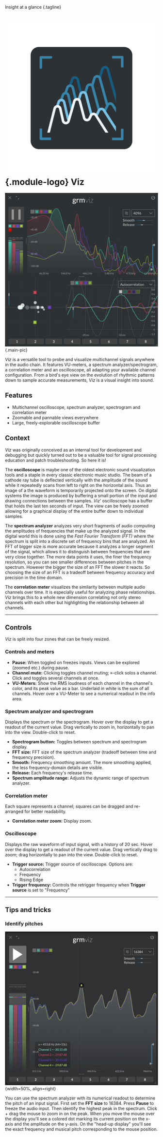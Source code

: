 Insight at a glance
{.tagline}

# ![Viz module logo](../assets/images/modules/viz/viz.svg){.module-logo} Viz

![Screenshot of the Viz module](../assets/images/modules/viz/viz.png){.main-pic}

_Viz_ is a versatile tool to probe and visualize multichannel signals anywhere in the audio chain. It features VU-meters, a spectrum analyzer/spectrogram, a correlation meter and an oscilloscope, all adapting your available channel configuration. From a bird's eye view on the evolution of rhythmic patterns down to sample accurate measurements, _Viz_ is a visual insight into sound.

## Features

- Multichannel oscilloscope, spectrum analyzer, spectrogram and correlation meter
- Zoomable and pannable views everywhere
- Large, freely-explorable oscilloscope buffer

## Context

_Viz_ was originally conceived as an internal tool for development and debugging but quickly turned out to be a valuable tool for signal processing education and patch troubleshooting. So here it is!

<!-- TODO rework this part: -->

The **oscilloscope** is maybe one of the oldest electronic sound visualization tools and a staple in every classic electronic music studio. The beam of a cathode ray tube is deflected vertically with the amplitude of the sound while it repeatedly scans from left to right on the horizontal axis. Thus an image of a the waveform is temporarily projected onto the screen. On digital systems the image is produced by buffering a small portion of the input and drawing connections between the samples. _Viz_' oscilloscope has a buffer that holds the last ten seconds of input. The view can be freely zoomed allowing for a graphical display of the entire buffer down to individual samples.

The **spectrum analyzer** analyzes very short fragments of audio computing the amplitudes of frequencies that make up the analyzed signal. In the digital world this is done using the _Fast Fourier Transform (FFT)_ where the spectrum is split into a discrete set of frequency bins that are analyzed. An FFT of bigger size is more accurate because it analyzes a longer segment of the signal, which allows it to distinguish between frequencies that are very close together. The more data points it uses, the finer the frequency resolution, so you can see smaller differences between pitches in the spectrum. However the bigger the size of an FFT the slower it reacts. So choosing the size of an FFT is a tradeoff between frequency accuracy and precision in the time domain.

<!-- TODO explain how correlation meter works -->

The **correlation meter** visualizes the similarity between multiple audio channels over time. It is especially useful for analyzing phase relationships. _Viz_ brings this to a whole new dimension correlating not only stereo channels with each other but highlighting the relationship between all channels.

---

## Controls

_Viz_ is split into four zones that can be freely resized.

### Controls and meters

- **Pause:** When toggled on freezes inputs. Views can be explored (zoomed etc.) during pause.
- **Channel mute:** Clicking toggles channel muting;  `⌘`-click solos a channel. Click and toggles several channels at once.
- **VU-Meters:** Show the RMS loudness of each channel in the channel's color, and its peak value as a bar. Underlaid in white is the sum of all channels. Hover over a VU-Meter to see a numerical readout in the info area.

### Spectrum analyzer and spectrogram

Displays the spectrum or the spectrogram. Hover over the display to get a readout of the current value. Drag vertically to zoom in, horizontally to pan into the view. Double-click to reset. 

<!-- TODO: document channel selectors + sum channel -->

- **Spectrogram button:** Toggles between spectrum and spectrogram display.
- **FFT size:** FFT size of the spectrum analyzer (tradeoff between time and frequency precision).
- **Smooth:** Frequency smoothing amount. The more smoothing applied, the less frequency-domain details are visible.
- **Release:** Each frequency's release time.
- **Spectrum amplitude range:** Adjusts the dynamic range of spectrum analyzer.

### Correlation meter

Each square represents a channel; squares can be dragged and re-arranged for better readability.

- **Correlation meter zoom:** Display zoom.

### Oscilloscope

Displays the raw waveform of input signal, with a history of 20 sec. Hover over the display to get a readout of the current value. Drag vertically drag to zoom; drag horizontally to pan into the view. Double-click to reset.

<!-- TODO: document channel selectors + sum channel -->
<!-- TODO: explain better each trigger source + risign edge threshold -->

- **Trigger source:** Trigger source of oscilloscope. Options are:
    - Autocorrelation
    <!-- TODO with bar + pitch -->
    - Frequency
    - Rising Edge
- **Trigger frequency:** Controls the retrigger frequency when **Trigger source** is set to "Frequency"

---

## Tips and tricks

### Identify pitches

![A screenshot showing Viz closing in on a peak](../assets/images/modules/viz/viz-tips-peak.png){width=50%, align=right}

You can use the spectrum analyzer with its numerical readout to determine the pitch of an input signal. First set the **FFT size** to 16384. Press **Pause** to freeze the audio input. Then identify the highest peak in the spectrum. Click + drag the mouse to zoom in on the peak. When you move the mouse over the display you'll see a colored dot marking its current position on the x-axis and the amplitude on the y-axis. On the "head-up display" you'll see the exact frequency and musical pitch corresponding to the mouse position.
